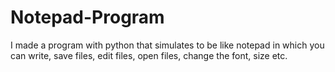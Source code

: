 # Notepad-Program
I made a program with python that simulates to be like notepad in which you can write, save files, edit files, open files, change the font, size etc.
